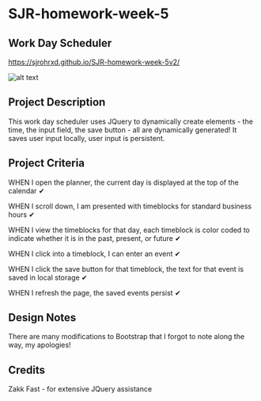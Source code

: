 # SJR-homework-week-5

## Work Day Scheduler

https://sjrohrxd.github.io/SJR-homework-week-5v2/

![alt text](https://github.com/SJROHRXD/SJR-homework-week-5v2/blob/main/WEEK%5%HOMEWORK%v2/IMAGES/workdaysched.png?raw=true)

## Project Description

This work day scheduler uses JQuery to dynamically create elements - the time, the input field, the save button - all are dynamically generated! It saves user input locally, user input is persistent.

## Project Criteria

WHEN I open the planner, the current day is displayed at the top of the calendar ✔

WHEN I scroll down, I am presented with timeblocks for standard business hours ✔

WHEN I view the timeblocks for that day, each timeblock is color coded to indicate whether it is in the past, present, or future ✔

WHEN I click into a timeblock, I can enter an event ✔

WHEN I click the save button for that timeblock, the text for that event is saved in local storage ✔

WHEN I refresh the page, the saved events persist ✔

## Design Notes

There are many modifications to Bootstrap that I forgot to note along the way, my apologies!

## Credits

Zakk Fast - for extensive JQuery assistance

